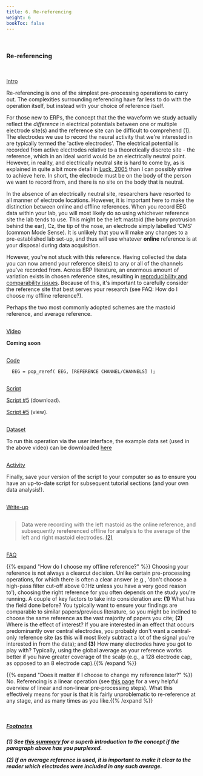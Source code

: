 ```yaml
---
title: 6. Re-referencing
weight: 6
bookToc: false
---
```

<br>

### Re-referencing
<br>

<u> Intro</u>

Re-referencing is one of the simplest pre-processing operations to carry out. The complexities surrounding referencing have far less to do with the operation itself, but instead with your choice of reference itself.

For those new to ERPs, the concept that the the waveform we study actually reflect the *difference* in electrical potentials between one or multiple electrode site(s) and the reference site can be difficult to comprehend <!-- <a> element links to the section below --> <a href="#Section_further_down"> (1)</a>. The electrodes we use to record the neural activity that we're interested in are typically termed the 'active electrodes'. The electrical potential is recorded from active electrodes relative to a theoretically discrete site - the reference, which in an ideal world would be an electrically neutral point. However, in reality, and electrically neutral site is hard to come by, as is explained in quite a bit more detail in [Luck, 2005](http://kutaslab.ucsd.edu/people/kutas/279/pdfs/LuckChapter3.pdf) than I can possibly strive to achieve here. In short, the electrode must be on the body of the person we want to record from, and there is no site on the body that is neutral.

In the absence of an electrically neutral site, researchers have resorted to all manner of electrode locations. However, it is important here to make the distinction between online and offline references.
When you record EEG data within your lab, you will most likely do so using whichever reference site the lab tends to use. This might be the left mastoid (the bony protrusion behind the ear), Cz, the tip of the nose, an electrode simply labelled 'CMS' (common Mode Sense). It is unlikely that you will make any changes to a pre-established lab set-up, and thus will use whatever **online** reference is at your disposal during data acquisition.

However, you're not stuck with this reference. Having collected the data you can now amend your reference site(s) to any or all of the channels you've recorded from. Across ERP literature, an enormous amount of variation exists in chosen reference sites, resulting in [reproducibility and comparability issues](https://www.researchgate.net/publication/338018989_Which_Reference_Should_We_Use_for_EEG_and_ERP_practice). Because of this, it's important to carefully consider the reference site that best serves your research (see FAQ: How do I choose my offline reference?).

Perhaps the two most commonly adopted schemes are the mastoid reference, and average reference. 

<hr style="height:1px; visibility:hidden;" />
<u> Video</u>

**Coming soon**

<hr style="height:1px; visibility:hidden;" />
<u> Code</u>

      EEG = pop_reref( EEG, [REFERENCE CHANNEL/CHANNELS] );

<hr style="height:1px; visibility:hidden;" />
<u> Script</u>

 [Script #5](/erp/files/script_5.zip) (download).

 [Script #5](/erp/files/script_5.m) (view).

<hr style="height:1px; visibility:hidden;" />
<u> Dataset</u>

To run this operation via the user interface, the example data set (used in the above video) can be downloaded [here]()

<hr style="height:1px; visibility:hidden;" />
<u> Activity</u>

Finally, save your version of the script to your computer so as to ensure you have an up-to-date script for subsequent tutorial sections (and your own data analysis!).

<hr style="height:1px; visibility:hidden;" />
<u> Write-up </u>

<hr style="height:1px; visibility:hidden;" />
<div class="write-up">

>Data were recording with the left mastoid as the online reference, and subsequently rereferenced offline for analysis to the average of the left and right mastoid electrodes.<!-- <a> element links to the section below --> <a href="#Section_further_down"> (2)</a>

</div>

<hr style="height:1px; visibility:hidden;" />
<u>FAQ</u> 

{{% expand "How do I choose my offline reference?" %}}
Choosing your reference is not always a clearcut decision. Unlike certain pre-processing operations, for which there is often a clear answer (e.g., 'don't choose a high-pass filter cut-off above 0.1Hz unless you have a very good reason to'), choosing the right reference for you often depends on the study you're running. A couple of key factors to take into consideration are: **(1)** What has the field done before? You typically want to ensure your findings are comparable to similar papers/previous literature, so you might be inclined to choose the same reference as the vast majority of papers you cite; **(2)** Where is the effect of interest? If you are interested in an effect that occurs predominantly over central electrodes, you probably don't want a central-only reference site (as this will most likely subtract a lot of the signal you're interested in from the data); and **(3)** How many electrodes have you got to play with? Typically, using the global average as your reference works better if you have greater coverage of the scalp (e.g., a 128 electrode cap, as opposed to an 8 electrode cap).{{% /expand %}}

{{% expand "Does it matter if I choose to change my reference later?" %}}
No. Referencing is a linear operation (see [this page](https://erpinfo.org/order-of-steps) for a very helpful overview of linear and non-linear pre-processing steps). What this effectively means for your is that it is fairly unproblematic to re-reference at any stage, and as many times as you like.{{% /expand %}}

<br>

##### <u>Footnotes</u>

<h5 id="Section_further_down">

(1) See [this summary](https://neuraldatascience.io/7-eeg/erp_rereferencing.html) for a superb introduction to the concept if the paragraph above has you purplexed.

(2) If an average reference is used, it is important to make it clear to the reader which electrodes were included in any such average.